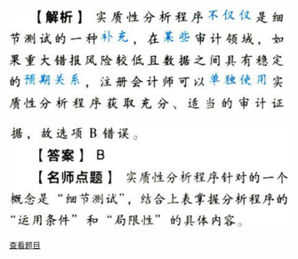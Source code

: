 ![](579bf44b73a49e49aee5ff59d9ca6a6b.png)

![](d6c28f02b02504fae90247393f561de3.png)

[查看题目](../审计证据.本章真题.md#11-题目)

